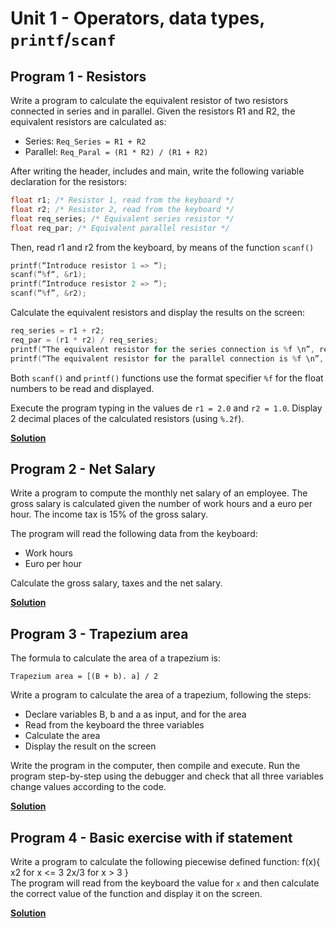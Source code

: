 # Unit 1 - Operators, data types, `printf`/`scanf`

## Program 1 - Resistors
Write a program to calculate the equivalent resistor of two resistors connected in series and in parallel. Given the resistors R1 and R2, the equivalent resistors are calculated as:

- Series: `Req_Series = R1 + R2`
- Parallel: `Req_Paral = (R1 * R2) / (R1 + R2)`

After writing the header, includes and main, write the following variable declaration for the resistors:

```c
float r1; /* Resistor 1, read from the keyboard */ 
float r2; /* Resistor 2, read from the keyboard */ 
float req_series; /* Equivalent series resistor */
float req_par; /* Equivalent parallel resistor */
```

Then, read r1 and r2 from the keyboard, by means of the function `scanf()`

```c
printf(“Introduce resistor 1 => “);
scanf(“%f“, &r1);
printf(“Introduce resistor 2 => “);
scanf(“%f”, &r2);
```

Calculate the equivalent resistors and display the results on the screen:

```c
req_series = r1 + r2;
req_par = (r1 * r2) / req_series;
printf(“The equivalent resistor for the series connection is %f \n”, req_serie);
printf(“The equivalent resistor for the parallel connection is %f \n”, req_par);
```

Both `scanf()` and `printf()` functions use the format specifier `%f` for the float numbers to be read and displayed.

Execute the program typing in the values de `r1 = 2.0` and `r2 = 1.0`. 
Display 2 decimal places of the calculated resistors (using `%.2f`).

**[Solution](1_1_Resistor.c)**

## Program 2 - Net Salary
Write a program to compute the monthly net salary of an employee. 
The gross salary is calculated given the number of work hours and a euro per hour. 
The income tax is 15% of the gross salary.

The program will read the following data from the keyboard:
- Work hours
- Euro per hour

Calculate the gross salary, taxes and the net salary.

**[Solution](1_2_netSalary.c)**

## Program 3 - Trapezium area
The formula to calculate the area of a trapezium is:

`Trapezium area = [(B + b). a] / 2`

Write a program to calculate the area of a trapezium, following the steps:
- Declare variables B, b and a as input, and for the area
- Read from the keyboard the three variables
- Calculate the area
- Display the result on the screen

Write the program in the computer, then compile and execute. Run the program step-by-step using the debugger and check that all three variables change values according to the code.

**[Solution](1_3_Trapezium.c)**

## Program 4 - Basic exercise with if statement
Write a program to calculate the following piecewise defined function:
f(x){
    x2 for x <= 3
    2x/3 for x > 3
}   
The program will read from the keyboard the value for `x` and then calculate the correct value of the function and display it on the screen.

**[Solution](1_4_ifStatement.c)**